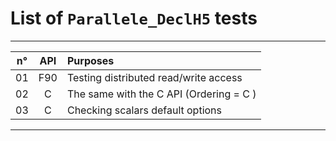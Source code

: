 List of `Parallele_DeclH5` tests
====
 
  ----------------------------------------------------------------
 | n°  |  API    | Purposes                                       |
 |:---:|:------: | :--------------------------------------------- |
 | 01  |  F90    | Testing distributed read/write access          |
 | 02  |  C      | The same with the C API  (Ordering = C )       |
 | 03  |  C      | Checking scalars default options               |
  ----------------------------------------------------------------
